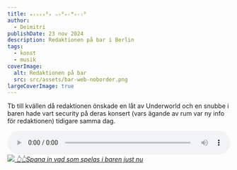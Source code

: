 ```yaml
---
title: ₘᵢₛₛₐᴰₑ ᵤₙᴰₑᵣᵂₒᵣₗᴰ
author:
  - Deimitri
publishDate: 23 nov 2024
description: Redaktionen på bar i Berlin
tags:
  - konst
  - musik
coverImage:
  alt: Redaktionen på bar
  src: src/assets/bar-web-noborder.png
largeCoverImage: true
---
```


Tb till kvällen då redaktionen önskade en låt av Underworld och en snubbe i baren hade vart security på deras konsert (vars ägande av rum var ny info för redaktionen) tidigare samma dag.

<audio controls style="width: 100%">
  <source type="audio/ogg" src="/assets/audio/Underworld-Born_Slippy_Nuxx.ogg"></source>
  <!--p>Your browser does not support the audio element.</p-->
</audio>

<a href="https://open.spotify.com/playlist/2XZZ1u1GoPJQWw8hXMaeKD?si=cb5349c35ec64f32">
<span><img src="https://image-cdn-ak.spotifycdn.com/image/ab67706c0000da84776cd6d91e97bbc995653ad9">&nbsp;<i>👆👆Spana in vad som spelas i baren just nu</i></span>
</a>